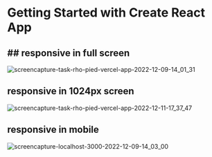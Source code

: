 # Getting Started with Create React App

## ## responsive in full screen

![screencapture-task-rho-pied-vercel-app-2022-12-09-14_01_31](https://user-images.githubusercontent.com/57854391/206698261-65e5ff6e-7ff3-4e98-935b-8cf1c077d50b.png)

## responsive in 1024px screen

![screencapture-task-rho-pied-vercel-app-2022-12-11-17_37_47](https://user-images.githubusercontent.com/57854391/206913160-7efe5bf9-1dec-4c58-9936-569a3c13f72c.png)


## responsive in mobile

![screencapture-localhost-3000-2022-12-09-14_03_00](https://user-images.githubusercontent.com/57854391/206698744-32820ec8-f26e-463b-8b2e-928b8086c9c3.png)

